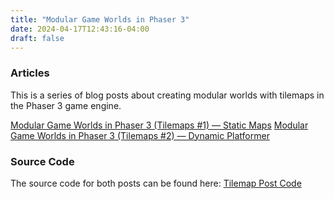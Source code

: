 ```yaml
---
title: "Modular Game Worlds in Phaser 3"
date: 2024-04-17T12:43:16-04:00
draft: false
---
```


### Articles

This is a series of blog posts about creating modular worlds with tilemaps in the Phaser 3 game engine.

[Modular Game Worlds in Phaser 3 (Tilemaps #1) — Static Maps](https://medium.com/@michaelwesthadley/modular-game-worlds-in-phaser-3-tilemaps-1-958fc7e6bbd6 "Modular Game Worlds in Phaser 3 Tilemaps #1 — Static Maps")
[Modular Game Worlds in Phaser 3 (Tilemaps #2) — Dynamic Platformer](https://itnext.io/modular-game-worlds-in-phaser-3-tilemaps-2-dynamic-platformer-3d68e73d494a "Modular Game Worlds in Phaser 3 Tilemaps #2 - Dynamic Platformer")

### Source Code

The source code for both posts can be found here:
[Tilemap Post Code](https://github.com/mikewesthad/phaser-3-tilemap-blog-posts/tree/master/examples "Tilemap Post Code")
